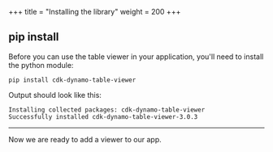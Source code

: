 +++
title = "Installing the library"
weight = 200
+++

## pip install

Before you can use the table viewer in your application, you'll need to install
the python module:

```console
pip install cdk-dynamo-table-viewer
```

Output should look like this:

```
Installing collected packages: cdk-dynamo-table-viewer
Successfully installed cdk-dynamo-table-viewer-3.0.3
```

----

Now we are ready to add a viewer to our app.
